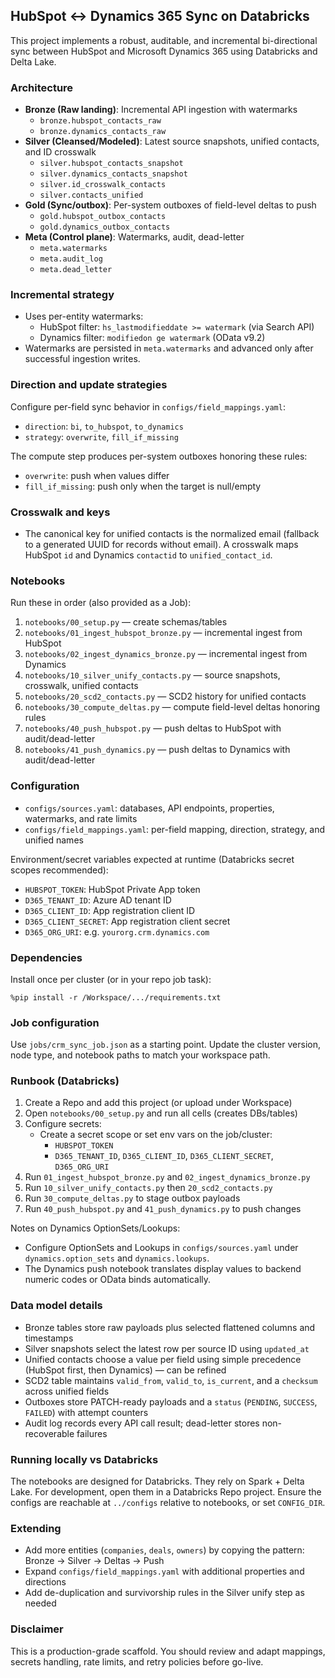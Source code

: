 ## HubSpot ↔ Dynamics 365 Sync on Databricks

This project implements a robust, auditable, and incremental bi-directional sync between HubSpot and Microsoft Dynamics 365 using Databricks and Delta Lake.

### Architecture
- **Bronze (Raw landing)**: Incremental API ingestion with watermarks
  - `bronze.hubspot_contacts_raw`
  - `bronze.dynamics_contacts_raw`
- **Silver (Cleansed/Modeled)**: Latest source snapshots, unified contacts, and ID crosswalk
  - `silver.hubspot_contacts_snapshot`
  - `silver.dynamics_contacts_snapshot`
  - `silver.id_crosswalk_contacts`
  - `silver.contacts_unified`
- **Gold (Sync/outbox)**: Per-system outboxes of field-level deltas to push
  - `gold.hubspot_outbox_contacts`
  - `gold.dynamics_outbox_contacts`
- **Meta (Control plane)**: Watermarks, audit, dead-letter
  - `meta.watermarks`
  - `meta.audit_log`
  - `meta.dead_letter`

### Incremental strategy
- Uses per-entity watermarks:
  - HubSpot filter: `hs_lastmodifieddate >= watermark` (via Search API)
  - Dynamics filter: `modifiedon ge watermark` (OData v9.2)
- Watermarks are persisted in `meta.watermarks` and advanced only after successful ingestion writes.

### Direction and update strategies
Configure per-field sync behavior in `configs/field_mappings.yaml`:
- `direction`: `bi`, `to_hubspot`, `to_dynamics`
- `strategy`: `overwrite`, `fill_if_missing`

The compute step produces per-system outboxes honoring these rules:
- `overwrite`: push when values differ
- `fill_if_missing`: push only when the target is null/empty

### Crosswalk and keys
- The canonical key for unified contacts is the normalized email (fallback to a generated UUID for records without email). A crosswalk maps HubSpot `id` and Dynamics `contactid` to `unified_contact_id`.

### Notebooks
Run these in order (also provided as a Job):
1) `notebooks/00_setup.py` — create schemas/tables
2) `notebooks/01_ingest_hubspot_bronze.py` — incremental ingest from HubSpot
3) `notebooks/02_ingest_dynamics_bronze.py` — incremental ingest from Dynamics
4) `notebooks/10_silver_unify_contacts.py` — source snapshots, crosswalk, unified contacts
5) `notebooks/20_scd2_contacts.py` — SCD2 history for unified contacts
6) `notebooks/30_compute_deltas.py` — compute field-level deltas honoring rules
7) `notebooks/40_push_hubspot.py` — push deltas to HubSpot with audit/dead-letter
8) `notebooks/41_push_dynamics.py` — push deltas to Dynamics with audit/dead-letter

### Configuration
- `configs/sources.yaml`: databases, API endpoints, properties, watermarks, and rate limits
- `configs/field_mappings.yaml`: per-field mapping, direction, strategy, and unified names

Environment/secret variables expected at runtime (Databricks secret scopes recommended):
- `HUBSPOT_TOKEN`: HubSpot Private App token
- `D365_TENANT_ID`: Azure AD tenant ID
- `D365_CLIENT_ID`: App registration client ID
- `D365_CLIENT_SECRET`: App registration client secret
- `D365_ORG_URI`: e.g. `yourorg.crm.dynamics.com`

### Dependencies
Install once per cluster (or in your repo job task):
```
%pip install -r /Workspace/.../requirements.txt
```

### Job configuration
Use `jobs/crm_sync_job.json` as a starting point. Update the cluster version, node type, and notebook paths to match your workspace path.

### Runbook (Databricks)
1) Create a Repo and add this project (or upload under Workspace)
2) Open `notebooks/00_setup.py` and run all cells (creates DBs/tables)
3) Configure secrets:
   - Create a secret scope or set env vars on the job/cluster:
     - `HUBSPOT_TOKEN`
     - `D365_TENANT_ID`, `D365_CLIENT_ID`, `D365_CLIENT_SECRET`, `D365_ORG_URI`
4) Run `01_ingest_hubspot_bronze.py` and `02_ingest_dynamics_bronze.py`
5) Run `10_silver_unify_contacts.py` then `20_scd2_contacts.py`
6) Run `30_compute_deltas.py` to stage outbox payloads
7) Run `40_push_hubspot.py` and `41_push_dynamics.py` to push changes

Notes on Dynamics OptionSets/Lookups:
- Configure OptionSets and Lookups in `configs/sources.yaml` under `dynamics.option_sets` and `dynamics.lookups`.
- The Dynamics push notebook translates display values to backend numeric codes or OData binds automatically.

### Data model details
- Bronze tables store raw payloads plus selected flattened columns and timestamps
- Silver snapshots select the latest row per source ID using `updated_at`
- Unified contacts choose a value per field using simple precedence (HubSpot first, then Dynamics) — can be refined
- SCD2 table maintains `valid_from`, `valid_to`, `is_current`, and a `checksum` across unified fields
- Outboxes store PATCH-ready payloads and a `status` (`PENDING`, `SUCCESS`, `FAILED`) with attempt counters
- Audit log records every API call result; dead-letter stores non-recoverable failures

### Running locally vs Databricks
The notebooks are designed for Databricks. They rely on Spark + Delta Lake. For development, open them in a Databricks Repo project. Ensure the configs are reachable at `../configs` relative to notebooks, or set `CONFIG_DIR`.

### Extending
- Add more entities (`companies`, `deals`, `owners`) by copying the pattern: Bronze → Silver → Deltas → Push
- Expand `configs/field_mappings.yaml` with additional properties and directions
- Add de-duplication and survivorship rules in the Silver unify step as needed

### Disclaimer
This is a production-grade scaffold. You should review and adapt mappings, secrets handling, rate limits, and retry policies before go-live.

